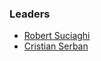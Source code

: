 ### Leaders
* [Robert Suciaghi](mailto:robert.suciaghi@owasp.org)
* [Cristian Serban](mailto:cristian.serban@owasp.org)
